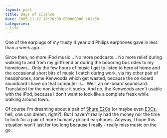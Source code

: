 ```yaml
---
layout: post
title: Days of silence
date: 2005-11-17 18:20:00.000000000 +01:00
categories:
- life
---
```

One of the earplugs of my trusty 4 year old Philips earphones gave in less than a week ago...

Since then, no more iPod music... No more podcasts... No more relief during walking to and from my girlfriend or during the boooring bus rides to my hometown... Only the few hours of music I get to listen to here at home and  the occasional short bits of music I catch during work, via my other pair of headphones, some Kenwoods which get wasted, because the on-board soundcard I have on that computer is... Well, an on-board soundcard. Translated for the non techies: it sucks. And no, the Kenwoods aren't usable with the iPod, because I don't want to look like a complete freak while walking around town.

Of course I'm dreaming about a pair of <a href="http://www.shurestore.com/earphones/eseries_e2c.html">Shure E2Cs</a> (or maybe even <a href="http://www.shurestore.com/earphones/eseries_e3c.html">E3Cs</a>, hell, one can dream, right?). But I haven't really had the money nor the time to look for a pair of more humanly priced earphones. Anyway, I hope this situation won't last for too long because I really - really miss music on the go.
